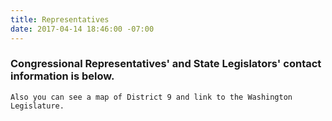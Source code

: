 ```yaml
---
title: Representatives
date: 2017-04-14 18:46:00 -07:00
---
```


### Congressional Representatives' and State Legislators' contact information is below.  

`Also you can see a map of District 9 and link to the Washington Legislature.`